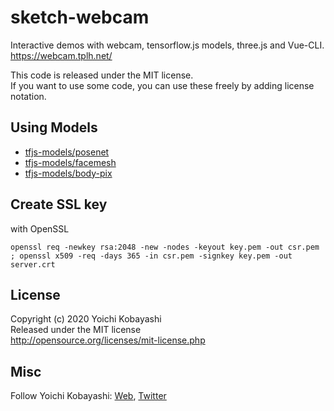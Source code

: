 # sketch-webcam

Interactive demos with webcam, tensorflow.js models, three.js and Vue-CLI.  
https://webcam.tplh.net/

This code is released under the MIT license.  
If you want to use some code, you can use these freely by adding license notation.

## Using Models

- [tfjs-models/posenet](https://github.com/tensorflow/tfjs-models/tree/master/posenet)
- [tfjs-models/facemesh](https://github.com/tensorflow/tfjs-models/tree/master/facemesh)
- [tfjs-models/body-pix](https://github.com/tensorflow/tfjs-models/tree/master/body-pix)

## Create SSL key

with OpenSSL

```
openssl req -newkey rsa:2048 -new -nodes -keyout key.pem -out csr.pem ; openssl x509 -req -days 365 -in csr.pem -signkey key.pem -out server.crt
```

## License

Copyright (c) 2020 Yoichi Kobayashi  
Released under the MIT license  
http://opensource.org/licenses/mit-license.php

## Misc

Follow Yoichi Kobayashi: [Web](http://www.tplh.net/), [Twitter](https://twitter.com/ykob0123)
